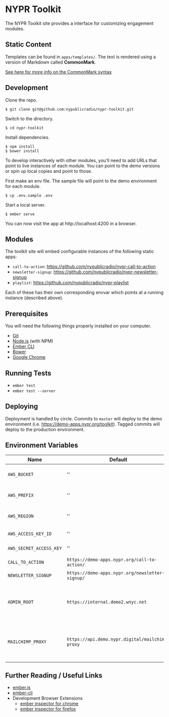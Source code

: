 # NYPR Toolkit 

The NYPR Toolkit site provides a interface for customizing engagement modules.

## Static Content

Templates can be found in `apps/templates/`. The text is rendered using a version of Markdown called **CommonMark**.

[See here for more info on the CommonMark syntax](http://commonmark.org/help/)

## Development
Clone the repo.
```
$ git clone git@github.com:nypublicradio/nypr-toolkit.git
```

Switch to the directory.
```
$ cd nypr-toolkit
```

Install dependencies.
```
$ npm install
$ bower install
```

To develop interactively with other modules, you'll need to add URLs that point to live instances of each module. You can point to the demo versions or spin up local copies and point to those.

First make an env file. The sample file will point to the demo environment for each module.
```
$ cp .env.sample .env
```

Start a local server.
```
$ ember serve
```
You can now visit the app at http://localhost:4200 in a browser.

## Modules
The toolkit site will embed configurable instances of the following static apps:

- `call-to-action`: https://github.com/nypublicradio/nypr-call-to-action
- `newsletter-signup`: https://github.com/nypublicradio/nypr-newsletter-signup
- `playlist`: https://github.com/nypublicradio/nypr-playlist

Each of these has their own corresponding envvar which points at a running instance (described above).

## Prerequisites

You will need the following things properly installed on your computer.

* [Git](https://git-scm.com/)
* [Node.js](https://nodejs.org/) (with NPM)
* [Ember CLI](https://ember-cli.com/)
* [Bower](https://bower.io/)
* [Google Chrome](https://google.com/chrome/)

## Running Tests

* `ember test`
* `ember test --server`

## Deploying

Deployment is handled by circle. Commits to `master` will deploy to the demo environment (i.e. https://demo-apps.nypr.org/toolkit). Tagged commits will deploy to the production environment.

## Environment Variables

Name | Default | Description
--- | --- | ---
`AWS_BUCKET` | '' | Destination bucket for deploys
`AWS_PREFIX` | '' | Path prefix for deployed assets
`AWS_REGION` | '' | AWS Region for infrastructure
`AWS_ACCESS_KEY_ID` | '' | AWS access key id
`AWS_SECRET_ACCESS_KEY` | '' | AWS secret access key
`CALL_TO_ACTION` | `https://demo-apps.nypr.org/call-to-action/` | `call-to-action` url
`NEWSLETTER_SIGNUP` | `https://demo-apps.nypr.org/newsletter-signup/` | `newsletter-signup` url
`ADMIN_ROOT` | `https://internal.demo2.wnyc.net` | Used by `nypr-auth` to authenticate users against the publisher microservice
`MAILCHIMP_PROXY` | `https://api.demo.nypr.digital/mailchimp-proxy` | Used by the newsletter interface to offer a list of Mailchimp newsletters

## Further Reading / Useful Links

* [ember.js](https://emberjs.com/)
* [ember-cli](https://ember-cli.com/)
* Development Browser Extensions
  * [ember inspector for chrome](https://chrome.google.com/webstore/detail/ember-inspector/bmdblncegkenkacieihfhpjfppoconhi)
  * [ember inspector for firefox](https://addons.mozilla.org/en-US/firefox/addon/ember-inspector/)
